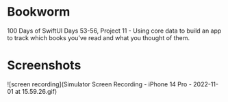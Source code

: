 # Bookworm
100 Days of SwiftUI Days 53-56,  Project 11 - Using core data to build an app to track which books you’ve read and what you thought of them.

# Screenshots

![screen recording](Simulator Screen Recording - iPhone 14 Pro - 2022-11-01 at 15.59.26.gif)

